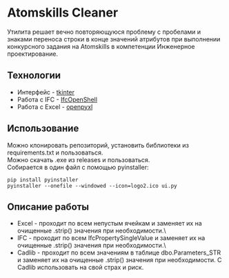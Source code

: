 # Atomskills Cleaner
Утилита решает вечно повторяющуюся проблему с пробелами и знаками переноса строки в конце значений атрибутов
при выполнении конкурсного задания на Atomskills в компетенции Инженерное проектирование.

## Технологии
- Интерфейс - [tkinter](https://docs.python.org/3/library/tkinter.html/)
- Работа с IFC - [IfcOpenShell](https://ifcopenshell.org/)
- Работа с Excel - [openpyxl](https://pypi.org/project/openpyxl/)

## Использование
Можно клонировать репозиторий, установить библиотеки из requirements.txt и пользоваться.\
Можно скачать .exe из releases и пользоваться.\
Собирается в один файл с помощью pyinstaller:

`pip install pyinstaller`\
`pyinstaller --onefile --windowed --icon=logo2.ico ui.py`

## Описание работы 
* Excel - проходит по всем непустым ячейкам и заменяет их на очищенные .strip() значения при необходимости.\
* IFC - проходит по всем IfcPropertySingleValue и заменяет их на очищенные .strip() значения при необходимости.\
* Cadlib - проходит по всем значениям в таблице dbo.Parameters_STR и заменяет их на очищенные .strip() значения при необходимости.
С Cadlib использовать на свой страх и риск.
 
